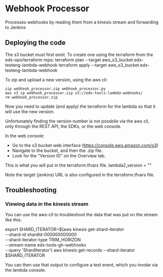 # Webhook Processor

Processes webhooks by reading them from a kinesis stream and forwarding to Jenkins

## Deploying the code

The s3 bucket must first exist.
To create one using the terraform from the edx-ops/terraform repo:
terraform plan --target aws_s3_bucket.edx-testeng-lambda-webhook
terraform apply --target aws_s3_bucket.edx-testeng-lambda-webhook

To zip and upload a new version, using the aws cli:
```
zip webhook_processor.zip webhook_processor.py
aws s3 cp webhook_processor.zip s3://edx-tools-lambda-webhooks/
rm webhook_processor.zip
```

Now you need to update (and apply) the terraform for the lambda
so that it will use the new version.

Unfortunately finding the version number is not possbile via the aws cli,
only through the REST API, the SDKs, or the web console.

In the web console:
* Go to the s3 bucket web interface (https://console.aws.amazon.com/s3)
* Navigate to the bucket, and then the .zip file.
* Look for the "Version ID" on the Overview tab.

This is what you will put in the terraform.tfvars file.
  lambda2_version = "<the new version id>"

Note the target (jenkins) URL is also configured in the terraform.tfvars file.

## Troubleshooting

### Viewing data in the kinesis stream
You can use the aws-cli to troubleshoot the data that was
put on the stream like this:

export SHARD_ITERATOR=$(aws kinesis get-shard-iterator \
   --shard-id shardId-000000000000 \
   --shard-iterator-type TRIM_HORIZON \
   --stream-name edx-tools-gh-webhooks \
   --query 'ShardIterator')
aws kinesis get-records --shard-iterator $SHARD_ITERATOR

You can then use that output to configure a test event, which you invoke
via the lambda console.
